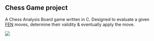 
<h2>Chess Game project</h2>


A Chess Analysis Board game written in C. Designed to evaluate a given <a href="https://en.wikipedia.org/wiki/Forsyth%E2%80%93Edwards_Notation">FEN</a>
 moves, determine their validity & eventually apply the move.


<img src="https://i.imgur.com/sQNQ0vl.png">

